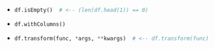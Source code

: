 -  ```python
   df.isEmpty()  # <-- (len(df.head(1)) == 0)
   ```

-  ```python
   df.withColumns()
   ```

-  ```python
   df.transform(func, *args, **kwargs)  # <-- df.transform(func)
   ```

